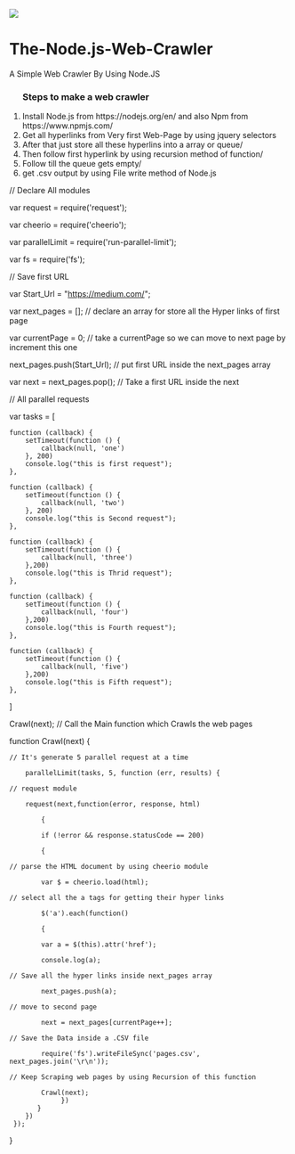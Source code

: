 ![](http://prowebscraping.com/wp-content/uploads/2015/10/web-scraping-vs-web-crawling.png)
# The-Node.js-Web-Crawler
A Simple Web Crawler By Using Node.JS

<ol>
  <h3>Steps to make a web crawler</h3>  
  <li>Install Node.js from  https://nodejs.org/en/  and also Npm from https://www.npmjs.com/</li>
  <li>Get all hyperlinks from Very first Web-Page by using jquery selectors</li>
  <li>After that just store all these hyperlins into a array or queue/</li>
  <li>Then follow first hyperlink by using recursion method of function/</li>
  <li>Follow till the queue gets empty/</li>
  <li>get .csv output by using File write method of Node.js</li>
</ol>

// Declare All modules

var request = require('request');

var cheerio = require('cheerio');

var parallelLimit = require('run-parallel-limit');

var fs = require('fs');

// Save first URL

var Start_Url = "https://medium.com/";

var next_pages = [];   // declare an array for store all the Hyper links of first page

var currentPage = 0;   // take a currentPage so we can move to next page by increment this one

next_pages.push(Start_Url); // put first URL inside the next_pages array 

var next = next_pages.pop(); // Take a first URL inside the next 

// All parallel requests

var tasks = [

	function (callback) {
		setTimeout(function () {
			callback(null, 'one')
		}, 200)
		console.log("this is first request");
	},
	
	function (callback) {
		setTimeout(function () {
			callback(null, 'two')
		}, 200)
		console.log("this is Second request");
	},
	
	function (callback) {
		setTimeout(function () {
			callback(null, 'three')
		},200)
		console.log("this is Thrid request");	
	},
	
	function (callback) {
		setTimeout(function () {
			callback(null, 'four')
		},200)
		console.log("this is Fourth request");
	},
	
	function (callback) {
		setTimeout(function () {
			callback(null, 'five')
		},200)
		console.log("this is Fifth request");
	},
]

Crawl(next); // Call the Main function which Crawls the web pages

function Crawl(next)
	{
	
	// It's generate 5 parallel request at a time 
		
		parallelLimit(tasks, 5, function (err, results) { 
	
	// request module 
	
		request(next,function(error, response, html) 
		
			{
			
			if (!error && response.statusCode == 200) 
			
			{     
	
	// parse the HTML document by using cheerio module
		
			var $ = cheerio.load(html);
	
	// select all the a tags for getting their hyper links
		
			$('a').each(function()
			
			{
			
			var a = $(this).attr('href');
			
			console.log(a);
	
	// Save all the hyper links inside next_pages array
		
			next_pages.push(a);
	
	// move to second page
			
			next = next_pages[currentPage++];
	
	// Save the Data inside a .CSV file
			
			require('fs').writeFileSync('pages.csv', next_pages.join('\r\n'));
	
	// Keep Scraping web pages by using Recursion of this function 
			
			Crawl(next);
		         })	
		   }
	    })			
     });
	
}




















































